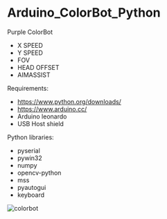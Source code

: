 # Arduino_ColorBot_Python
Purple ColorBot

- X SPEED
- Y SPEED
- FOV
- HEAD OFFSET
- AIMASSIST

Requirements:
- https://www.python.org/downloads/
- https://www.arduino.cc/
- Arduino leonardo
- USB Host shield

Python libraries:
- pyserial
- pywin32
- numpy
- opencv-python
- mss
- pyautogui
- keyboard

![colorbot](https://user-images.githubusercontent.com/113756365/194230725-da2cc95f-6bb9-4491-9315-68cec015e36b.PNG)


